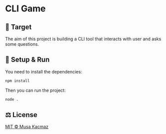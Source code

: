 # CLI Game

## 🎯 Target

The aim of this project is building a CLI tool that interacts with user and asks some questions.

## 🚀 Setup & Run

You need to install the dependencies:

```bash
npm install
```

Then you can run the project:

```bash
node .
```

## ⚖️ License

[MIT © Musa Kacmaz](https://musakacmaz.mit-license.org)
